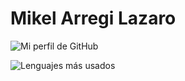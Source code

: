 # Mikel Arregi Lazaro

![Mi perfil de GitHub](https://github-readme-stats.vercel.app/api?username=mikytoful)

![Lenguajes más usados](https://github-readme-stats.vercel.app/api/top-langs/?username=mikytoful&layout=compact)